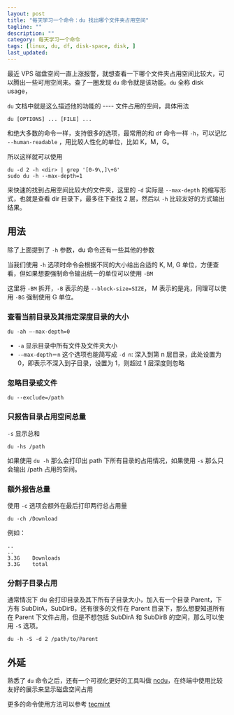 ```yaml
---
layout: post
title: "每天学习一个命令：du 找出哪个文件夹占用空间"
tagline: ""
description: ""
category: 每天学习一个命令
tags: [linux, du, df, disk-space, disk, ]
last_updated:
---
```


最近 VPS 磁盘空间一直上涨报警，就想查看一下哪个文件夹占用空间比较大，可以腾出一些可用空间来。查了一圈发现 `du` 命令就是该功能。`du` 全称 disk usage，

`du` 文档中就是这么描述他的功能的 ---- 文件占用的空间，具体用法

    du [OPTIONS] ... [FILE] ...

和绝大多数的命令一样，支持很多的选项，最常用的和 `df` 命令一样 `-h`，可以记忆 `--human-readable` ，用比较人性化的单位，比如 K，M，G。

所以这样就可以使用

    du -d 2 -h <dir> | grep '[0-9\,]\+G'
    sudo du -h --max-depth=1

来快速的找到占用空间比较大的文件夹，这里的 `-d` 实际是 `--max-depth` 的缩写形式，也就是查看 dir 目录下，最多往下查找 2 层，然后以 `-h` 比较友好的方式输出结果。

## 用法

除了上面提到了 `-h` 参数，du 命令还有一些其他的参数

当我们使用 `-h` 选项时命令会根据不同的大小给出合适的 K, M, G 单位，方便查看，但如果想要强制命令输出统一的单位可以使用 `-BM`

这里将 `-BM` 拆开，`-B` 表示的是 `--block-size=SIZE`， M 表示的是兆，同理可以使用 `-BG` 强制使用 G 单位。

### 查看当前目录及其指定深度目录的大小

    du -ah –-max-depth=0

- `-a` 显示目录中所有文件及文件夹大小
- `-–max-depth＝n` 这个选项也能简写成 `-d n`: 深入到第 n 层目录，此处设置为 0，即表示不深入到子目录，设置为 1，则超过 1 层深度则忽略


### 忽略目录或文件

    du --exclude=/path


### 只报告目录占用空间总量
`-s` 显示总和

    du -hs /path

如果使用 `du -h` 那么会打印出 path 下所有目录的占用情况，如果使用 `-s` 那么只会输出 /path 占用的空间。

### 额外报告总量
使用 `-c` 选项会额外在最后打印两行总占用量

    du -ch /Download

例如：

    ..
    ..
    3.3G	Downloads
    3.3G	total


### 分割子目录占用

通常情况下 du 会打印目录及其下所有子目录大小，加入有一个目录 Parent，下方有 SubDirA，SubDirB，还有很多的文件在 Parent 目录下，那么想要知道所有在 Parent 下文件占用，但是不想包括 SubDirA 和 SubDirB 的空间，那么可以使用 `-S` 选项。

    du -h -S -d 2 /path/to/Parent

## 外延

熟悉了 `du` 命令之后，还有一个可视化更好的工具叫做 [ncdu](/post/2018/03/disk-analyze-ncdu.html)，在终端中使用比较友好的展示来显示磁盘空间占用

更多的命令使用方法可以参考 [tecmint](https://www.tecmint.com/check-linux-disk-usage-of-files-and-directories/)
